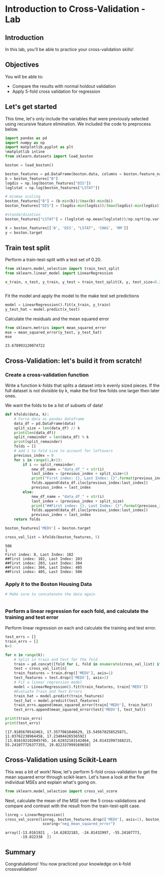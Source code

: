 
# Introduction to Cross-Validation - Lab

## Introduction

In this lab, you'll be able to practice your cross-validation skills!


## Objectives

You will be able to:

- Compare the results with normal holdout validation
- Apply 5-fold cross validation for regression

## Let's get started

This time, let's only include the variables that were previously selected using recursive feature elimination. We included the code to preprocess below.


```python
import pandas as pd
import numpy as np
import matplotlib.pyplot as plt
%matplotlib inline
from sklearn.datasets import load_boston

boston = load_boston()

boston_features = pd.DataFrame(boston.data, columns = boston.feature_names)
b = boston_features["B"]
logdis = np.log(boston_features["DIS"])
loglstat = np.log(boston_features["LSTAT"])

# minmax scaling
boston_features["B"] = (b-min(b))/(max(b)-min(b))
boston_features["DIS"] = (logdis-min(logdis))/(max(logdis)-min(logdis))

#standardization
boston_features["LSTAT"] = (loglstat-np.mean(loglstat))/np.sqrt(np.var(loglstat))
```


```python
X = boston_features[['B', 'DIS', "LSTAT", 'CHAS', 'RM']]
y = boston.target
```

## Train test split

Perform a train-test-split with a test set of 0.20.


```python
from sklearn.model_selection import train_test_split
from sklearn.linear_model import LinearRegression
```


```python
x_train, x_test, y_train, y_test = train_test_split(X, y, test_size=0.2)
```


```python

```

Fit the model and apply the model to the make test set predictions


```python
model = LinearRegression().fit(x_train, y_train)
y_test_hat = model.predict(x_test)
```

Calculate the residuals and the mean squared error


```python
from sklearn.metrics import mean_squared_error
mse = mean_squared_error(y_test, y_test_hat)
mse
```




    23.678993120074722



## Cross-Validation: let's build it from scratch!

### Create a cross-validation function

Write a function k-folds that splits a dataset into k evenly sized pieces.
If the full dataset is not divisible by k, make the first few folds one larger then later ones.

We want the folds to be a list of subsets of data!


```python
def kfolds(data, k):
    # Force data as pandas dataframe
    data_df = pd.DataFrame(data)
    split_size = len(data_df) // k
    print(len(data_df))
    split_remainder = len(data_df) % k
    print(split_remainder)
    folds = []
    # add 1 to fold size to account for leftovers
    previous_index = 0
    for i in range(1,k+1):
        if i <= split_remainder:
            new_df_name = "data_df_" + str(i)
            last_index = (previous_index + split_size+1)
            print("First index: {}, Last Index: {}".format(previous_index, last_index))
            folds.append(data_df.iloc[previous_index:last_index]) 
            previous_index = last_index 
        else:
            new_df_name = "data_df_" + str(i)
            last_index = (previous_index + split_size)
            print("##First index: {}, Last Index: {}".format(previous_index, last_index))
            folds.append(data_df.iloc[previous_index:last_index]) 
            previous_index = last_index            
    return folds

```


```python
boston_features['MEDV'] = boston.target
```


```python
cross_val_list = kfolds(boston_features, 5)
```

    506
    1
    First index: 0, Last Index: 102
    ##First index: 102, Last Index: 203
    ##First index: 203, Last Index: 304
    ##First index: 304, Last Index: 405
    ##First index: 405, Last Index: 506


### Apply it to the Boston Housing Data


```python
# Make sure to concatenate the data again
```


```python

```

### Perform a linear regression for each fold, and calculate the training and test error

Perform linear regression on each and calculate the training and test error.


```python
test_errs = []
train_errs = []
k=5

for n in range(k):
    # Split in train and test for the fold
    train = pd.concat([fold for i, fold in enumerate(cross_val_list) if i != n])
    test = cross_val_list[n]
    train_features = train.drop(['MEDV'], axis=1)
    test_features = test.drop(['MEDV'], axis=1)
    # Fit a linear regression model
    model = LinearRegression().fit(train_features, train['MEDV'])
    #Evaluate Train and Test Errors
    train_hat = model.predict(train_features)
    test_hat = model.predict(test_features)
    train_errs.append(mean_squared_error(train['MEDV'], train_hat))
    test_errs.append(mean_squared_error(test['MEDV'], test_hat))

print(train_errs)
print(test_errs)
```

    [17.9185670542463, 17.3577081046629, 15.545678258525871, 11.03762238964458, 17.23404426556592]
    [13.016192102045745, 14.62832183142464, 24.81432997168215, 55.241077726377355, 19.022337999169658]


## Cross-Validation using Scikit-Learn

This was a bit of work! Now, let's perform 5-fold cross-validation to get the mean squared error through scikit-learn. Let's have a look at the five individual MSEs and explain what's going on.


```python
from sklearn.model_selection import cross_val_score
```

Next, calculate the mean of the MSE over the 5 cross-validations and compare and contrast with the result from the train-test-split case.


```python
linreg = LinearRegression()
cross_val_score(linreg, boston_features.drop(['MEDV'], axis=1), boston_features['MEDV'], cv=5, 
                 scoring="neg_mean_squared_error")
```




    array([-13.0161921 , -14.62832183, -24.81432997, -55.24107773,
           -19.022338  ])



##  Summary 

Congratulations! You now practiced your knowledge on k-fold crossvalidation!
